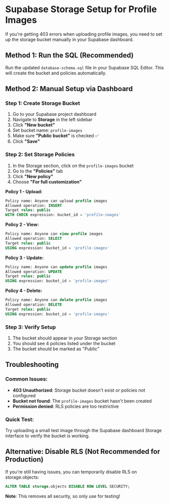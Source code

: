 # Supabase Storage Setup for Profile Images

If you're getting 403 errors when uploading profile images, you need to set up the storage bucket manually in your Supabase dashboard.

## Method 1: Run the SQL (Recommended)

Run the updated `database-schema.sql` file in your Supabase SQL Editor. This will create the bucket and policies automatically.

## Method 2: Manual Setup via Dashboard

### Step 1: Create Storage Bucket
1. Go to your Supabase project dashboard
2. Navigate to **Storage** in the left sidebar
3. Click **"New bucket"**
4. Set bucket name: `profile-images`
5. Make sure **"Public bucket"** is checked ✅
6. Click **"Save"**

### Step 2: Set Storage Policies
1. In the Storage section, click on the `profile-images` bucket
2. Go to the **"Policies"** tab
3. Click **"New policy"**
4. Choose **"For full customization"**

**Policy 1 - Upload:**
```sql
Policy name: Anyone can upload profile images
Allowed operation: INSERT
Target roles: public
WITH CHECK expression: bucket_id = 'profile-images'
```

**Policy 2 - View:**
```sql
Policy name: Anyone can view profile images  
Allowed operation: SELECT
Target roles: public
USING expression: bucket_id = 'profile-images'
```

**Policy 3 - Update:**
```sql
Policy name: Anyone can update profile images
Allowed operation: UPDATE  
Target roles: public
USING expression: bucket_id = 'profile-images'
```

**Policy 4 - Delete:**
```sql
Policy name: Anyone can delete profile images
Allowed operation: DELETE
Target roles: public  
USING expression: bucket_id = 'profile-images'
```

### Step 3: Verify Setup
1. The bucket should appear in your Storage section
2. You should see 4 policies listed under the bucket
3. The bucket should be marked as "Public"

## Troubleshooting

### Common Issues:
- **403 Unauthorized**: Storage bucket doesn't exist or policies not configured
- **Bucket not found**: The `profile-images` bucket hasn't been created
- **Permission denied**: RLS policies are too restrictive

### Quick Test:
Try uploading a small test image through the Supabase dashboard Storage interface to verify the bucket is working.

## Alternative: Disable RLS (Not Recommended for Production)
If you're still having issues, you can temporarily disable RLS on storage.objects:
```sql
ALTER TABLE storage.objects DISABLE ROW LEVEL SECURITY;
```

**Note**: This removes all security, so only use for testing! 